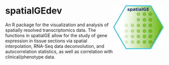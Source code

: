 # spatialGEdev <img src="figures/spatialGE_logo.png" align="right" height="139" />

An R package for the visualization and analysis of spatially resolved transcriptomics data.
The functions in spatialGE allow for the study of gene expression in tissue sections via 
spatial interpolation, RNA-Seq data deconvolution, and autocorrelation statistics, as well
as correlation with clinical/phenotype data. 